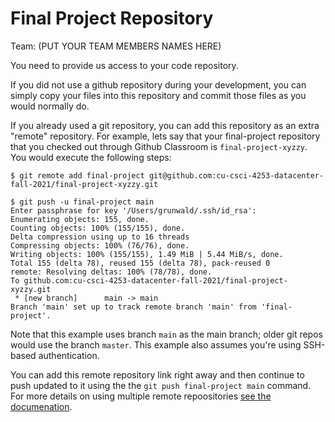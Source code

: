 # Final Project Repository

Team: (PUT YOUR TEAM MEMBERS NAMES HERE)

You need to provide us access to your code repository.

If you did not use a github repository during your development, you can simply copy your files into this repository and commit those files as you would normally do.

If you already used a git repository, you can add this repository as an extra "remote" repository. For example, lets say that your final-project repository that you checked out through Github Classroom is `final-project-xyzzy`. You would execute the following steps:

```
$ git remote add final-project git@github.com:cu-csci-4253-datacenter-fall-2021/final-project-xyzzy.git

$ git push -u final-project main
Enter passphrase for key '/Users/grunwald/.ssh/id_rsa':
Enumerating objects: 155, done.
Counting objects: 100% (155/155), done.
Delta compression using up to 16 threads
Compressing objects: 100% (76/76), done.
Writing objects: 100% (155/155), 1.49 MiB | 5.44 MiB/s, done.
Total 155 (delta 78), reused 155 (delta 78), pack-reused 0
remote: Resolving deltas: 100% (78/78), done.
To github.com:cu-csci-4253-datacenter-fall-2021/final-project-xyzzy.git
 * [new branch]      main -> main
Branch 'main' set up to track remote branch 'main' from 'final-project'.
```

Note that this example uses branch `main` as the main branch; older git repos would use the branch `master`. This example also assumes you're using SSH-based authentication.

You can add this remote repository link right away and then continue to push updated to it using the the `git push final-project main` command. For more details on using multiple remote repoositories [see the documenation](https://git-scm.com/book/ms/v2/Git-Basics-Working-with-Remotes).
